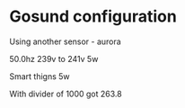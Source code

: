 # Gosund configuration

Using another sensor - aurora

50.0hz
239v to 241v
5w

Smart thigns
5w

With divider of 1000 got 263.8
